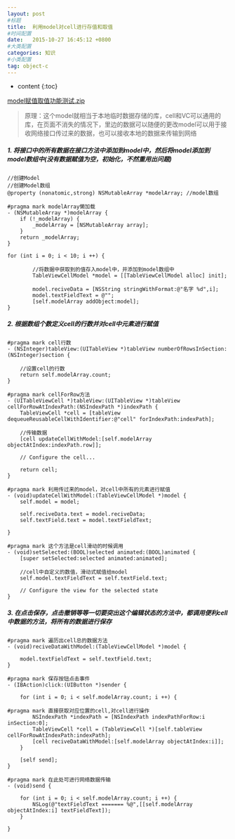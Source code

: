 ```yaml
---
layout: post
#标题
title:  利用model对cell进行存值和取值
#时间配置
date:   2015-10-27 16:45:12 +0800
#大类配置
categories: 知识
#小类配置
tag: object-c
---
```


* content
{:toc}

<a href="http://files.cnblogs.com/files/AnchoriteFiliGod/model赋值取值功能测试.zip" target="_blank">model赋值取值功能测试.zip</a><br>



> 原理：这个model就相当于本地临时数据存储的库，cell和VC可以通用的库，在页面不消失的情况下，里边的数据可以随便的更改model可以用于接收网络接口传过来的数据，也可以接收本地的数据来传输到网络

##### 1. 将接口中的所有数据在接口方法中添加到model中，然后将model添加到model数组中(没有数据赋值为空，初始化，不然重用出问题)

```objc
//创建Model
//创建Model数组
@property (nonatomic,strong) NSMutableArray *modelArray; //model数组

#pragma mark modelArray懒加载
- (NSMutableArray *)modelArray {
    if (!_modelArray) {
        _modelArray = [NSMutableArray array];
    }
    return _modelArray;
}

for (int i = 0; i < 10; i ++) {
        
        //将数据中获取到的值存入model中，并添加到model数组中
        TableViewCellModel *model = [[TableViewCellModel alloc] init];
        
        model.reciveData = [NSString stringWithFormat:@"名字 %d",i];
        model.textFieldText = @"";  
        [self.modelArray addObject:model];
}
```

##### 2. 根据数组个数定义cell的行数并对cell中元素进行赋值

```objc
#pragma mark cell行数
- (NSInteger)tableView:(UITableView *)tableView numberOfRowsInSection:(NSInteger)section {

    //设置cell的行数
    return self.modelArray.count;
}

#pragma mark cellForRow方法
- (UITableViewCell *)tableView:(UITableView *)tableView cellForRowAtIndexPath:(NSIndexPath *)indexPath {
    TableViewCell *cell = [tableView dequeueReusableCellWithIdentifier:@"cell" forIndexPath:indexPath];
    
    //传输数据
    [cell updateCellWithModel:[self.modelArray objectAtIndex:indexPath.row]];
    
    // Configure the cell...
    
    return cell;
}

#pragma mark 利用传过来的model，对cell中所有的元素进行赋值
- (void)updateCellWithModel:(TableViewCellModel *)model {
    self.model = model;
    
    self.reciveData.text = model.reciveData;
    self.textField.text = model.textFieldText;
    
}

#pragma mark 这个方法是cell滑动的时候调用
- (void)setSelected:(BOOL)selected animated:(BOOL)animated {
    [super setSelected:selected animated:animated];
    
    //cell中自定义的数值，滑动式赋值给model
    self.model.textFieldText = self.textField.text;

    // Configure the view for the selected state
}
```

##### 3. 在点击保存，点击撤销等等一切要突出这个编辑状态的方法中，都调用便利cell中数据的方法，将所有的数据进行保存

```objc
#pragma mark 遍历出cell总的数据方法
- (void)reciveDataWithModel:(TableViewCellModel *)model {
    
    model.textFieldText = self.textField.text;
}

#pragma mark 保存按钮点击事件
- (IBAction)click:(UIButton *)sender {
    
    for (int i = 0; i < self.modelArray.count; i ++) {

#pragma mark 直接获取对应位置的cell,对cell进行操作
        NSIndexPath *indexPath = [NSIndexPath indexPathForRow:i inSection:0];
        TableViewCell *cell = (TableViewCell *)[self.tableView cellForRowAtIndexPath:indexPath];
        [cell reciveDataWithModel:[self.modelArray objectAtIndex:i]];
    }
    
    [self send];
}

#pragma mark 在此处可进行网络数据传输
- (void)send {
    
    for (int i = 0; i < self.modelArray.count; i ++) {
        NSLog(@"textFieldText ======= %@",[[self.modelArray objectAtIndex:i] textFieldText]);
    }
    
}
```